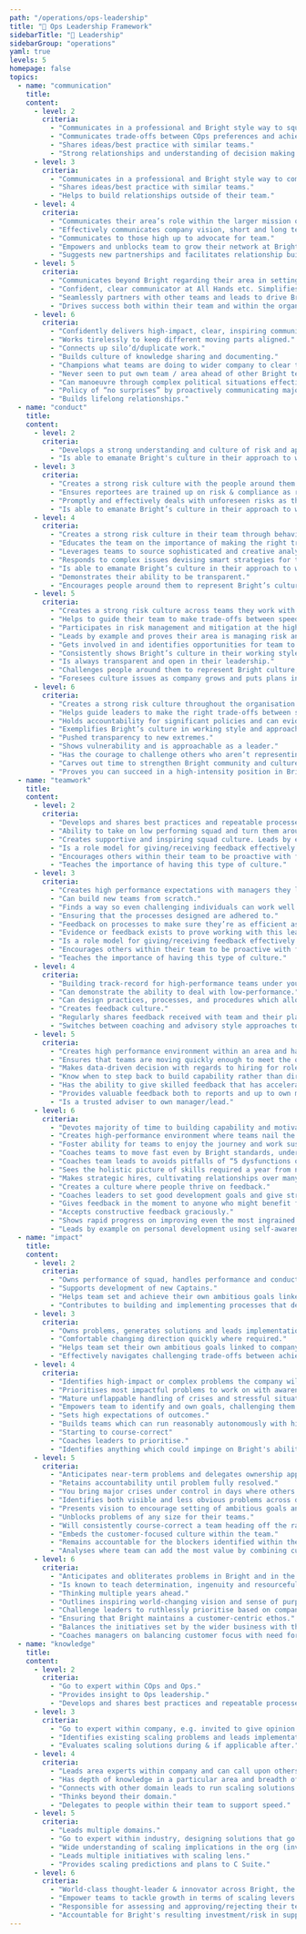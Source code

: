 ```yaml
---
path: "/operations/ops-leadership"
title: "🎯 Ops Leadership Framework"
sidebarTitle: "🎯 Leadership"
sidebarGroup: "operations"
yaml: true
levels: 5
homepage: false
topics:
  - name: "communication"
    title:
    content:
      - level: 2
        criteria:
          - "Communicates in a professional and Bright style way to squad and peers."
          - "Communicates trade-offs between COps preferences and achieving goals or ensuring optimal customer experience."
          - "Shares ideas/best practice with similar teams."
          - "Strong relationships and understanding of decision making remits across different Ops and company teams."
      - level: 3
        criteria:
          - "Communicates in a professional and Bright style way to company (presenting or online) on issues regarding their team."
          - "Shares ideas/best practice with similar teams."
          - "Helps to build relationships outside of their team."
      - level: 4
        criteria:
          - "Communicates their area’s role within the larger mission of the company."
          - "Effectively communicates company vision, short and long term goals to team."
          - "Communicates to those high up to advocate for team."
          - "Empowers and unblocks team to grow their network at Bright and beyond."
          - "Suggests new partnerships and facilitates relationship building with other groups and group leads."
      - level: 5
        criteria:
          - "Communicates beyond Bright regarding their area in settings that they can prepare for with the help of others."
          - "Confident, clear communicator at All Hands etc. Simplifies messages for teams."
          - "Seamlessly partners with other teams and leads to drive Bright business goals forward."
          - "Drives success both within their team and within the organisation across several teams."
      - level: 6
        criteria:
          - "Confidently delivers high-impact, clear, inspiring communications to Bright and beyond using story-telling, frameworks & case-studies to simplify complex messages with crystal clear clarity including spontaneously (e.g. large format Q&A)"
          - "Works tirelessly to keep different moving parts aligned."
          - "Connects up silo’d/duplicate work."
          - "Builds culture of knowledge sharing and documenting."
          - "Champions what teams are doing to wider company to clear their path."
          - "Never seen to put own team / area ahead of other Bright teams."
          - "Can manoeuvre through complex political situations effectively and quietly."
          - "Policy of “no surprises” by proactively communicating major changes to senior leaders and your team so people are not caught off-guard."
          - "Builds lifelong relationships."
  - name: "conduct"
    title:
    content:
      - level: 2
        criteria:
          - "Develops a strong understanding and culture of risk and applies relevant procedures appropriately within COps and Ops."
          - "Is able to emanate Bright's culture in their approach to work."
      - level: 3
        criteria:
          - "Creates a strong risk culture with the people around them through behaviour and approach. "
          - "Ensures reportees are trained up on risk & compliance as relevant to their role."
          - "Promptly and effectively deals with unforeseen risks as they arise"
          - "Is able to emanate Bright’s culture in their approach to work."
      - level: 4
        criteria:
          - "Creates a strong risk culture in their team through behaviour and approach."
          - "Educates the team on the importance of making the right trade-offs and how to do this effectively."
          - "Leverages teams to source sophisticated and creative analysis and recommends remediating action"
          - "Responds to complex issues devising smart strategies for the mitigation of risk"
          - "Is able to emanate Bright’s culture in their approach to work."
          - "Demonstrates their ability to be transparent."
          - "Encourages people around them to represent Bright’s culture."
      - level: 5
        criteria:
          - "Creates a strong risk culture across teams they work with through behaviour and approach."
          - "Helps to guide their team to make trade-offs between speed and risk, with help from C Suite."
          - "Participates in risk management and mitigation at the highest industry level"
          - "Leads by example and proves their area is managing risk and compliance within appetite."
          - "Gets involved in and identifies opportunities for team to participate in advisory, strategic, industry bodies to learn and share best practice in their area of business"
          - "Consistently shows Bright’s culture in their working style and approach."
          - "Is always transparent and open in their leadership."
          - "Challenges people around them to represent Bright culture, while remaining approachable."
          - "Foresees culture issues as company grows and puts plans in place to mitigate them."
      - level: 6
        criteria:
          - "Creates a strong risk culture throughout the organisation through behaviour and approach."
          - "Helps guide leaders to make the right trade-offs between speed and risk without breaching risk appetites."
          - "Holds accountability for significant policies and can evidence compliance including SM/CR responsibilities"
          - "Exemplifies Bright’s culture in working style and approach even in ways that are not their natural tendency to help shape the Bright experience."
          - "Pushed transparency to new extremes."
          - "Shows vulnerability and is approachable as a leader."
          - "Has the courage to challenge others who aren’t representing Bright culture as well as they could (right up to founder-level)."
          - "Carves out time to strengthen Bright community and culture outside of core area."
          - "Proves you can succeed in a high-intensity position in Bright while still maintaining balance and pursuing passions outside of Bright."
  - name: "teamwork"
    title:
    content:
      - level: 2
        criteria:
          - "Develops and shares best practices and repeatable processes for developing high performing squads."
          - "Ability to take on low performing squad and turn them around."
          - "Creates supportive and inspiring squad culture. Leads by example."
          - "Is a role model for giving/receiving feedback effectively."
          - "Encourages others within their team to be proactive with feedback."
          - "Teaches the importance of having this type of culture."
      - level: 3
        criteria:
          - "Creates high performance expectations with managers they lead."
          - "Can build new teams from scratch."
          - "Finds a way so even challenging individuals can work well in a team environment."
          - "Ensuring that the processes designed are adhered to."
          - "Feedback on processes to make sure they’re as efficient as possible."
          - "Evidence or feedback exists to prove working with this leader is a positive experience due to their ‘team player’ attitude and behaviours."
          - "Is a role model for giving/receiving feedback effectively."
          - "Encourages others within their team to be proactive with feedback."
          - "Teaches the importance of having this type of culture."
      - level: 4
        criteria:
          - "Building track-record for high-performance teams under your direction."
          - "Can demonstrate the ability to deal with low-performance."
          - "Can design practices, processes, and procedures which allow managing from a distance."
          - "Creates feedback culture."
          - "Regularly shares feedback received with team and their plans to work on it."
          - "Switches between coaching and advisory style approaches to 1:1s with team. Knows when either is appropriate."
      - level: 5
        criteria:
          - "Creates high performance environment within an area and has experience dealing with low-performance."
          - "Ensures that teams are moving quickly enough to meet the outlined goals."
          - "Makes data-driven decision with regards to hiring for roles in their teams to ensure that their squad remain high-performing."
          - "Know when to step back to build capability rather than directly driving initiatives."
          - "Has the ability to give skilled feedback that has accelerated the development of reports."
          - "Provides valuable feedback both to reports and up to own manager/lead to support their development and to support high performance and self awareness in the team."
          - "Is a trusted adviser to own manager/lead."
      - level: 6
        criteria:
          - "Devotes majority of time to building capability and motivating teams."
          - "Creates high-performance environment where teams nail the problems they face again and again even in challenging circumstances."
          - "Foster ability for teams to enjoy the journey and work sustainably."
          - "Coaches teams to move fast even by Bright standards, understanding the principles of rapid iteration, decoupling dependencies and violent execution."
          - "Coaches team leads to avoids pitfalls of “5 dysfunctions of a team”."
          - "Sees the holistic picture of skills required a year from now and nurtures talent internally."
          - "Makes strategic hires, cultivating relationships over many months to get people over to Bright who didn’t realise they needed a new job."
          - "Creates a culture where people thrive on feedback."
          - "Coaches leaders to set good development goals and give strong 360’ feedback."
          - "Gives feedback in the moment to anyone who might benefit from it but as a gift not an order."
          - "Accepts constructive feedback graciously."
          - "Shows rapid progress on improving even the most ingrained bad habits."
          - "Leads by example on personal development using self-awareness, humility, foresight and EQ to scale own leadership skills ahead of Bright need."
  - name: "impact"
    title:
    content:
      - level: 2
        criteria:
          - "Owns performance of squad, handles performance and conduct issues."
          - "Supports development of new Captains."
          - "Helps team set and achieve their own ambitious goals linked to company goals."
          - "Contributes to building and implementing processes that deliver optimal customer experience and employee well-being."
      - level: 3
        criteria:
          - "Owns problems, generates solutions and leads implementation. Begins to self-identify problems that need solving. Accurately scopes out length and difficulty of tasks and projects. Experience to challenge proposed solutions."
          - "Comfortable changing direction quickly where required."
          - "Helps team set their own ambitious goals linked to company goals. Delegates appropriately to make sure team can unblock themselves."
          - "Effectively navigates challenging trade-offs between achieving goals and ensuring optimal customer experience."
      - level: 4
        criteria:
          - "Identifies high-impact or complex problems the company will face down the line, in their domain."
          - "Prioritises most impactful problems to work on with awareness of future risks."
          - "Mature unflappable handling of crises and stressful situations."
          - "Empowers team to identify and own goals, challenging them to aim even higher."
          - "Sets high expectations of outcomes."
          - "Builds teams which can run reasonably autonomously with high-level guidance and intervention."
          - "Starting to course-correct"
          - "Coaches leaders to prioritise."
          - "Identifies anything which could impinge on Bright's ability to deliver world-class customer service."
      - level: 5
        criteria:
          - "Anticipates near-term problems and delegates ownership appropriately."
          - "Retains accountability until problem fully resolved."
          - "You bring major crises under control in days where others might take weeks."
          - "Identifies both visible and less obvious problems across domains/for the org e.g - potential opportunity losses if we don’t do something and a competitor does - and prioritises accordingly."
          - "Presents vision to encourage setting of ambitious goals and helps direct execution."
          - "Unblocks problems of any size for their teams."
          - "Will consistently course-correct a team heading off the rails."
          - "Embeds the customer-focused culture within the team."
          - "Remains accountable for the blockers identified within the team that hinder our ability to help customers."
          - "Analyses where team can add the most value by combining customer focus with positive business results."
      - level: 6
        criteria:
          - "Anticipates and obliterates problems in Bright and in the wider Bright sphere, behaving like a company-owner long before they occur. Coaches leaders to do the same."
          - "Is known to teach determination, ingenuity and resourcefulness to get results with limited staff or resources."
          - "Thinking multiple years ahead."
          - "Outlines inspiring world-changing vision and sense of purpose to help set frighteningly ambitious barely attainable goals and empower and challenge teams to surprise themselves by hitting them."
          - "Challenge leaders to ruthlessly prioritise based on company goals and only focus on the things that matter."
          - "Ensuring that Bright maintains a customer-centric ethos."
          - "Balances the initiatives set by the wider business with the impact on customer outcomes."
          - "Coaches managers on balancing customer focus with need for positive business results."
  - name: "knowledge"
    title:
    content:
      - level: 2
        criteria:
          - "Go to expert within COps and Ops."
          - "Provides insight to Ops leadership."
          - "Develops and shares best practices and repeatable processes for developing high performing squads."
      - level: 3
        criteria:
          - "Go to expert within company, e.g. invited to give opinion at C Suite meetings."
          - "Identifies existing scaling problems and leads implementation of solutions."
          - "Evaluates scaling solutions during & if applicable after."
      - level: 4
        criteria:
          - "Leads area experts within company and can call upon others as needed."
          - "Has depth of knowledge in a particular area and breadth of knowledge across their domain."
          - "Connects with other domain leads to run scaling solutions."
          - "Thinks beyond their domain."
          - "Delegates to people within their team to support speed."
      - level: 5
        criteria:
          - "Leads multiple domains."
          - "Go to expert within industry, designing solutions that go beyond industry best practice and starting from first-principles."
          - "Wide understanding of scaling implications in the org (investment, risk)."
          - "Leads multiple initiatives with scaling lens."
          - "Provides scaling predictions and plans to C Suite."
      - level: 6
        criteria:
          - "World-class thought-leader & innovator across Bright, the banking industry and leading tech companies."
          - "Empower teams to tackle growth in terms of scaling levers and ensure teams have redundancy and scalability built-in."
          - "Responsible for assessing and approving/rejecting their team’s scaling predictions."
          - "Accountable for Bright's resulting investment/risk in supporting that scaling."
---
```

